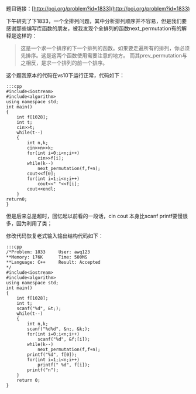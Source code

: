 <!--
.. title: POJ 1833 排列 c++版
.. slug: poj-1833
.. date: 2013-04-07T04:19:06+08:00
.. tags:
.. link:
.. description:
.. type: text
-->

题目链接：[http://poj.org/problem?id=1833](http://poj.org/problem?id=1833)

下午研究了下1833，一个全排列问题，其中分析排列顺序并不容易，但是我们要感谢那些编写库函数的朋友，被我发现个全排列的函数next_permutation有的解释是这样的：

> 这是一个求一个排序的下一个排列的函数。如果要走遍所有的排列，你必须先排序。这是这两个函数使用需要注意的地方。
> 而其prev_permutation与之相反，是求一个排列的前一个排序。

这个题我原本的代码在vs10下运行正常，代码如下：

	:::cpp
	#include<iostream>
	#include<algorithm>
	using namespace std;
	int main()
	{
		int f[1028];
		int t;
		cin>>t;
		while(t--)
		{
			int n,k;
			cin>>n>>k;
			for(int i=0;i<n;i++)
				cin>>f[i];
			while(k--)
				next_permutation(f,f+n);
			cout<<f[0];
			for(int i=1;i<n;i++)
				cout<<" "<<f[i];
			cout<<endl;
		}
	return0;
	}

但是后来总是超时，回忆起以前看的一段话，cin cout 本身比scanf printf要慢很多，因为利用了类；

修改代码恢复老式输入输出结构代码如下：

	:::cpp
	/*Problem: 1833		User: awq123
	**Memory: 176K		Time: 500MS
	**Language: C++		Result: Accepted
	*/
	#include<iostream>
	#include<algorithm>
	using namespace std;
	int main()
	{
		int f[1028];
		int t;
		scanf("%d", &t;);
		while(t--)
		{
			int n,k;
			scanf("%d%d", &n;, &k;);
			for(int i=0;i<n;i++)
				scanf("%d", &f;[i]);
			while(k--)
				next_permutation(f,f+n);
			printf("%d", f[0]);
			for(int i=1;i<n;i++)
				printf(" %d", f[i]);
			printf("n");
		}
		return 0;
	}